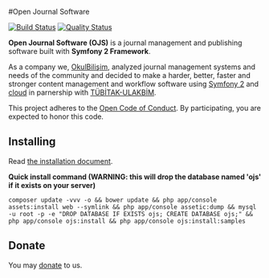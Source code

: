 #Open Journal Software

[![Build Status](https://img.shields.io/travis/okulbilisim/ojs/master.svg?style=flat-square)](https://travis-ci.org/okulbilisim/ojs)
[![Quality Status](https://img.shields.io/scrutinizer/g/okulbilisim/ojs.svg?style=flat-square)](https://scrutinizer-ci.com/g/okulbilisim/ojs/)

**Open Journal Software (OJS)** is a journal management and publishing software built with **Symfony 2 Framework**.

As a company we, [OkulBilişim](http://www.okulbilisim.com), analyzed journal management systems and needs of the community and decided to make a harder, better, faster and stronger content management and workflow software using [Symfony 2](http://en.wikipedia.org/wiki/Symfony) and [cloud](http://en.wikipedia.org/wiki/Cloud_computing) in parnership with [TÜBİTAK-ULAKBİM](http://www.ulakbim.gov.tr).

This project adheres to the [Open Code of Conduct](https://github.com/okulbilisim/ojs/tree/master/code_of_conduct.md). By participating, you are expected to honor this code.
## Installing

Read [the installation document](https://github.com/okulbilisim/ojs/tree/master/docs/INSTALL.md).

**Quick install command (WARNING: this will drop the database named 'ojs' if it exists on your server)**

```
composer update -vvv -o && bower update && php app/console assets:install web --symlink && php app/console assetic:dump && mysql -u root -p -e "DROP DATABASE IF EXISTS ojs; CREATE DATABASE ojs;" && php app/console ojs:install && php app/console ojs:install:samples
```

## Donate
You may [donate](https://www.paypal.me/OkulBilisim) to us.

